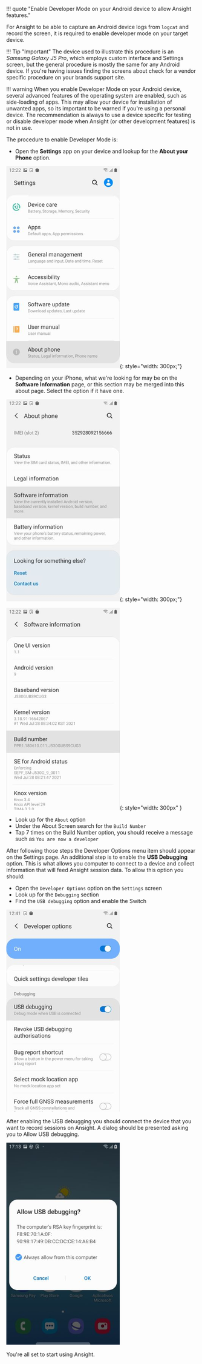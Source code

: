 !!! quote "Enable Developer Mode on your Android device to allow Ansight features."

For Ansight to be able to capture an Android device logs from `logcat` and record the screen, it is required to enable developer mode on your target device.

!!! Tip "Important"
    The device used to illustrate this procedure is an _Samsung Galaxy J5 Pro_, which employs custom interface and Settings screen, but the general procedure is mostly the same for any Android device. If you're having issues finding the screens about check for a vendor specific procedure on your brands support site.

!!! warning
    When you enable Developer Mode on your Android device, several advanced features of the operating system are enabled, such as side-loading of apps. This may allow your device for installation of unwanted apps, so its important to be warned if you're using a personal device. The recommendation is always to use a device specific for testing or disable developer mode when Ansight (or other development features) is not in use.

The procedure to enable Developer Mode is:

* Open the **Settings** app on your device and lookup for the **About your Phone** option.

![](img/enable-developer-mode/settings-main.jpg){: style="width: 300px;"}

* Depending on your iPhone, what we're looking for may be on the **Software Information** page, or this section may be merged into this about page. Select the option if it have one.

![](img/enable-developer-mode/settings-about.jpg){: style="width: 300px;"}

![](img/enable-developer-mode/settings-software-info.jpg){: style="width: 300px" }

* Look up for the `About` option
* Under the About Screen search for the `Build Number`
* Tap 7 times on the Build Number option, you should receive a message such as `You are now a developer`

After following those steps the Developer Options menu item should appear on the Settings page. An additional step is to enable the **USB Debugging** option. This is what allows you computer to connect to a device and collect information that will feed Ansight session data. To allow this option you should:

* Open the `Developer Options` option on the `Settings` screen
* Look up for the `Debugging` section
* Find the `USB debugging` option and enable the Switch

![](img/enable-developer-mode/devmode-allow-usb.jpg)

After enabling the USB debugging you should connect the device that you want to record sessions on Ansight. A dialog should be presented asking you to Allow USB debugging.

![](img/enable-developer-mode/allow-usb-debug.jpg)

You're all set to start using Ansight.
